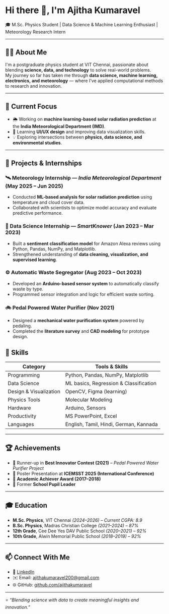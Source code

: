 # Hi there 👋, I'm Ajitha Kumaravel

🎓 M.Sc. Physics Student | Data Science & Machine Learning Enthusiast | Meteorology Research Intern

---

## 👩‍🔬 About Me
I'm a postgraduate physics student at VIT Chennai, passionate about blending **science, data, and technology** to solve real-world problems.  
My journey so far has taken me through **data science, machine learning, electronics, and meteorology** — where I’ve applied computational methods to research and innovation.

---

## 🔭 Current Focus
- 🌦️ Working on **machine learning-based solar radiation prediction** at the **India Meteorological Department (IMD)**.  
- 🧠 Learning **UI/UX design** and improving data visualization skills.  
- 💡 Exploring intersections between **physics, data science, and environmental studies**.

---

## 💼 Projects & Internships

### 🛰️ Meteorology Internship — *India Meteorological Department* (May 2025 – Jun 2025)
- Conducted **ML-based analysis for solar radiation prediction** using temperature and cloud cover data.  
- Collaborated with scientists to optimize model accuracy and evaluate predictive performance.

### 🤖 Data Science Internship — *SmartKnower* (Jan 2023 – Mar 2023)
- Built a **sentiment classification model** for Amazon Alexa reviews using Python, Pandas, NumPy, and Matplotlib.  
- Strengthened understanding of **data cleaning, visualization, and supervised learning**.

### ⚙️ Automatic Waste Segregator (Aug 2023 – Oct 2023)
- Developed an **Arduino-based sensor system** to automatically classify waste by type.  
- Programmed sensor integration and logic for efficient waste sorting.

### 🚲 Pedal Powered Water Purifier (Nov 2021)
- Designed a **mechanical water purification system** powered by pedaling.  
- Completed the **literature survey** and **CAD modeling** for prototype design.


## 🧠 Skills

| Category | Tools & Skills |
|-----------|----------------|
| Programming | Python, Pandas, NumPy, Matplotlib |
| Data Science | ML basics, Regression & Classification |
| Design & Visualization | OpenCV, Figma (learning) |
| Physics Tools | Molecular Modeling |
| Hardware | Arduino, Sensors |
| Productivity | MS PowerPoint, Excel |
| Languages | English, Tamil, Hindi, German, Kannada |

---

## 🏆 Achievements
- 🥈 Runner-up in **Best Innovator Contest (2021)** – *Pedal Powered Water Purifier Project*  
- 🧾 Poster Presentation at **ICEMSST 2025 (International Conference)**  
- 🏅 **Academic Achiever Award (2017–2018)**  
- 🏫 Former **School Pupil Leader**

---

## 🎓 Education
- **M.Sc. Physics**, VIT Chennai *(2024–2026)* – *Current CGPA: 8.9*  
- **B.Sc. Physics**, Madras Christian College *(2021–2024)* – *87%*  
- **12th Grade**, Cee Dee Yes DAV Public School *(2020–2021)* – *92%*  
- **10th Grade**, Alwin Memorial Public School *(2018–2019)* – *92%*

---

## 📫 Connect With Me
- 💼 [LinkedIn](https://www.linkedin.com/in/ajitha-kumaravel)
- ✉️ Email: [ajithakumaravel200@gmail.com](mailto:ajithakumaravel200@gmail.com)
- 🌐 GitHub: [github.com/ajithakumaravel](https://github.com/ajithakumaravel)

---

⭐️ *“Blending science with data to create meaningful insights and innovation.”*
